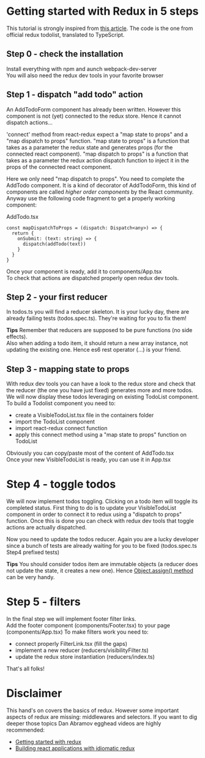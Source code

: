 # Getting started with Redux in 5 steps

This tutorial is strongly inspired from [this article](https://medium.com/@rajaraodv/step-by-step-guide-to-building-react-redux-apps-using-mocks-48ca0f47f9a#.mqfj2iq1o).
The code is the one from official redux todolist, translated to TypeScript.

## Step 0 - check the installation
Install everything with npm and aunch webpack-dev-server   
You will also need the redux dev tools in your favorite browser

## Step 1 - dispatch "add todo" action
An AddTodoForm component has already been written. However this component is not (yet) connected to the redux store.
Hence it cannot dispatch actions...  

'connect' method from react-redux expect a "map state to props" and a "map dispatch to props" function.
"map state to props" is a function that takes as a parameter the redux state and generates props (for the connected react component).
"map dispatch to props" is a function that takes as a parameter the redux action dispatch function to inject it in the props of the connected react component.

Here we only need "map dispatch to props". You need to complete the AddTodo component. It is a kind of decorator of AddTodoForm, this kind of components are called *higher order components* by the React community. 
Anyway use the following code fragment to get a properly working component:

AddTodo.tsx
```
const mapDispatchToProps = (dispatch: Dispatch<any>) => {
  return {
    onSubmit: (text: string) => {
      dispatch(addTodo(text))
    }
  }
}
```

Once your component is ready, add it to components/App.tsx  
To check that actions are dispatched properly open redux dev tools.

## Step 2 - your first reducer

In todos.ts you will find a reducer skeleton. It is your lucky
 day, there are already failing tests (todos.spec.ts). They're waiting for you to fix them!

**Tips**
Remember that reducers are supposed to be pure functions (no side effects).   
Also when adding a todo item, it should return a new array instance, not updating the existing one. 
Hence es6 rest operator (...) is your friend. 

## Step 3 - mapping state to props
With redux dev tools you can have a look to the redux store and check that the reducer 
(the one you have just fixed) generates more and more todos.  
We will now display these todos leveraging on existing TodoList component.
To build a Todolist component you need to:
- create a VisibleTodoList.tsx file in the containers folder
- import the TodoList component
- import react-redux connect function
- apply this connect method using a "map state to props" function on TodoList

Obviously you can copy/paste most of the content of AddTodo.tsx  
Once your new VisibleTodoList is ready, you can use it in App.tsx  

# Step 4 - toggle todos
We will now implement todos toggling. Clicking on a todo item will toggle its completed status.
First thing to  do is to update your VisibleTodoList component in order to connect it to redux using a "dispatch to props" function.
Once this is done you can check with redux dev tools that toggle actions are actually dispatched.

Now you need to update the todos reducer. Again you are a lucky developer since a bunch of tests are already waiting for you to be fixed (todos.spec.ts Step4 prefixed tests) 

**Tips**
You should consider todos item are immutable objects (a reducer does not update the state, it creates a new one). 
Hence [Object.assign() method](https://developer.mozilla.org/en-US/docs/Web/JavaScript/Reference/Global_Objects/Object/assign) can be very handy.

# Step 5 - filters
In the final step we will implement footer filter links.  
Add the footer component (components/Footer.tsx) to your page (components/App.tsx)
To make filters work you need to:
- connect properly FilterLink.tsx (fill the gaps)
- implement a new reducer (reducers/visibilityFilter.ts)
- update the redux store instantiation (reducers/index.ts)  

That's all folks!

# Disclaimer
This hand's on covers the basics of redux. However some important aspects of redux are missing: middlewares and selectors.
If you want to dig deeper those topics Dan Abramov egghead videos are highly recommended:  
- [Getting started with redux](https://egghead.io/courses/getting-started-with-redux)
- [Building react applications with idiomatic redux](https://egghead.io/courses/building-react-applications-with-idiomatic-redux)
